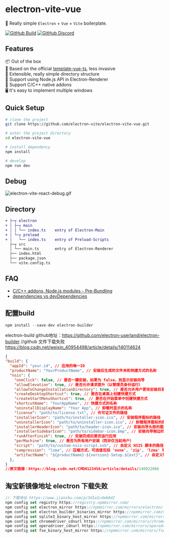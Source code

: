 # electron-vite-vue

🥳 Really simple `Electron` + `Vue` + `Vite` boilerplate.

<!-- [![awesome-vite](https://awesome.re/mentioned-badge.svg)](https://github.com/vitejs/awesome-vite) -->
<!-- [![Netlify Status](https://api.netlify.com/api/v1/badges/ae3863e3-1aec-4eb1-8f9f-1890af56929d/deploy-status)](https://app.netlify.com/sites/electron-vite/deploys) -->
<!-- [![GitHub license](https://img.shields.io/github/license/caoxiemeihao/electron-vite-vue)](https://github.com/electron-vite/electron-vite-vue/blob/main/LICENSE) -->
<!-- [![GitHub stars](https://img.shields.io/github/stars/caoxiemeihao/electron-vite-vue?color=fa6470)](https://github.com/electron-vite/electron-vite-vue) -->
<!-- [![GitHub forks](https://img.shields.io/github/forks/caoxiemeihao/electron-vite-vue)](https://github.com/electron-vite/electron-vite-vue) -->
[![GitHub Build](https://github.com/electron-vite/electron-vite-vue/actions/workflows/build.yml/badge.svg)](https://github.com/electron-vite/electron-vite-vue/actions/workflows/build.yml)
[![GitHub Discord](https://img.shields.io/badge/chat-discord-blue?logo=discord)](https://discord.gg/sRqjYpEAUK)

## Features

📦 Out of the box  
🎯 Based on the official [template-vue-ts](https://github.com/vitejs/vite/tree/main/packages/create-vite/template-vue-ts), less invasive  
🌱 Extensible, really simple directory structure  
💪 Support using Node.js API in Electron-Renderer  
🔩 Support C/C++ native addons  
🖥 It's easy to implement multiple windows  

## Quick Setup

```sh
# clone the project
git clone https://github.com/electron-vite/electron-vite-vue.git

# enter the project directory
cd electron-vite-vue

# install dependency
npm install

# develop
npm run dev
```

## Debug

![electron-vite-react-debug.gif](https://github.com/electron-vite/electron-vite-react/blob/main/electron-vite-react-debug.gif?raw=true)

## Directory

```diff
+ ├─┬ electron
+ │ ├─┬ main
+ │ │ └── index.ts    entry of Electron-Main
+ │ └─┬ preload
+ │   └── index.ts    entry of Preload-Scripts
  ├─┬ src
  │ └── main.ts       entry of Electron-Renderer
  ├── index.html
  ├── package.json
  └── vite.config.ts
```

<!--
## Be aware

🚨 By default, this template integrates Node.js in the Renderer process. If you don't need it, you just remove the option below. [Because it will modify the default config of Vite](https://github.com/electron-vite/vite-plugin-electron-renderer#config-presets-opinionated).

```diff
# vite.config.ts

export default {
  plugins: [
-   // Use Node.js API in the Renderer-process
-   renderer({
-     nodeIntegration: true,
-   }),
  ],
}
```
-->

## FAQ

- [C/C++ addons, Node.js modules - Pre-Bundling](https://github.com/electron-vite/vite-plugin-electron-renderer#dependency-pre-bundling)
- [dependencies vs devDependencies](https://github.com/electron-vite/vite-plugin-electron-renderer#dependencies-vs-devdependencies)
## 配置build
```javascript
npm install --save-dev electron-builder
```
electron-build github地址：https://github.com/electron-userland/electron-builder
//github 文件下载失败 https://blog.csdn.net/weixin_40954498/article/details/140114624
```json
{
"build": {  
  "appId": "your.id", // 应用的唯一ID  
  "productName": "YourProductName", // 安装后生成的文件夹和快捷方式的名称  
  "nsis": {  
    "oneClick": false, // 是否一键安装，如果为 false，则显示安装向导  
    "allowElevation": true, // 是否允许请求提升（以管理员身份运行）  
    "allowToChangeInstallationDirectory": true, // 是否允许用户更改安装目录  
    "createDesktopShortcut": true, // 是否在桌面上创建快捷方式  
    "createStartMenuShortcut": true, // 是否在开始菜单中创建快捷方式  
    "shortcutName": "YourAppName", // 快捷方式的名称  
    "uninstallDisplayName": "Your App", // 卸载时显示的名称  
    "license": "path/to/license.txt", // 许可证文件的路径  
    "installerIcon": "path/to/installer-icon.ico", // 安装程序图标的路径  
    "uninstallerIcon": "path/to/uninstaller-icon.ico", // 卸载程序图标的路径  
    "installerHeaderIcon": "path/to/header-icon.ico", // 安装向导头部的图标路径  
    "installerSidebarIcon": "path/to/sidebar-icon.bmp", // 安装向导侧边栏的图标路径（必须是 BMP 格式）  
    "runAfterFinish": true, // 安装完成后是否运行应用  
    "perMachine": true, // 是否为所有用户安装（而非仅当前用户）  
    "script": "path/to/custom-nsis-script.nsh", // 自定义 NSIS 脚本的路径  
    "compression": "lzma", // 压缩方式，可选值包括 'none', 'zip', 'lzma' 等  
    "artifactName": "${productName}-${version}-Setup.${ext}", // 自定义输出文件的名称  
  },
}                  
//原文链接：https://blog.csdn.net/CMDN123456/article/details/140922066
```
## 淘宝新镜像地址 electron 下载失败
```js
// 下载地址 https://www.jianshu.com/p/3d1a1cdeb0d2
npm config set registry https://registry.npmmirror.com/
npm config set electron_mirror https://npmmirror.com/mirrors/electron/
npm config set electron_builder_binaries_mirror https://npmmirror.com/mirrors/electron-builder-binaries/
npm config set sqlite3_binary_host_mirror https://npmmirror.com/mirrors/sqlite3/
npm config set chromedriver_cdnurl https://npmmirror.com/mirrors/chromedriver/
npm config set operadriver_cdnurl https://npmmirror.com/mirrors/operadriver/
npm config set fse_binary_host_mirror https://npmmirror.com/mirrors/fsevents/
```